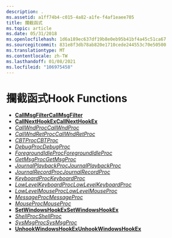 ```yaml
---
description: .
ms.assetid: a1ff74b4-c015-4a82-a1fe-f4af1eaee705
title: 攔截函式
ms.topic: article
ms.date: 05/31/2018
ms.openlocfilehash: 1d6a189ec637df19b8e0eb95b41bf4a45c51ca67
ms.sourcegitcommit: 831e8f3db78ab820e1710cede244553c70e50500
ms.translationtype: MT
ms.contentlocale: zh-TW
ms.lasthandoff: 01/08/2021
ms.locfileid: "106975458"
---
```

# <a name="hook-functions"></a><span data-ttu-id="a0260-103">攔截函式</span><span class="sxs-lookup"><span data-stu-id="a0260-103">Hook Functions</span></span>

-   [<span data-ttu-id="a0260-104">**CallMsgFilter**</span><span class="sxs-lookup"><span data-stu-id="a0260-104">**CallMsgFilter**</span></span>](/windows/win32/api/winuser/nf-winuser-callmsgfiltera)
-   [<span data-ttu-id="a0260-105">**CallNextHookEx**</span><span class="sxs-lookup"><span data-stu-id="a0260-105">**CallNextHookEx**</span></span>](/windows/win32/api/winuser/nf-winuser-callnexthookex)
-   <span data-ttu-id="a0260-106">[*CallWndProc*](/previous-versions/windows/desktop/legacy/ms644975(v=vs.85))</span><span class="sxs-lookup"><span data-stu-id="a0260-106">[*CallWndProc*](/previous-versions/windows/desktop/legacy/ms644975(v=vs.85))</span></span>
-   [<span data-ttu-id="a0260-107">*CallWndRetProc*</span><span class="sxs-lookup"><span data-stu-id="a0260-107">*CallWndRetProc*</span></span>](/windows/win32/api/winuser/nc-winuser-hookproc)
-   <span data-ttu-id="a0260-108">[*CBTProc*](/previous-versions/windows/desktop/legacy/ms644977(v=vs.85))</span><span class="sxs-lookup"><span data-stu-id="a0260-108">[*CBTProc*](/previous-versions/windows/desktop/legacy/ms644977(v=vs.85))</span></span>
-   <span data-ttu-id="a0260-109">[*DebugProc*](/previous-versions/windows/desktop/legacy/ms644978(v=vs.85))</span><span class="sxs-lookup"><span data-stu-id="a0260-109">[*DebugProc*](/previous-versions/windows/desktop/legacy/ms644978(v=vs.85))</span></span>
-   <span data-ttu-id="a0260-110">[*ForegroundIdleProc*](/previous-versions/windows/desktop/legacy/ms644980(v=vs.85))</span><span class="sxs-lookup"><span data-stu-id="a0260-110">[*ForegroundIdleProc*](/previous-versions/windows/desktop/legacy/ms644980(v=vs.85))</span></span>
-   [<span data-ttu-id="a0260-111">*GetMsgProc*</span><span class="sxs-lookup"><span data-stu-id="a0260-111">*GetMsgProc*</span></span>](getmsgproc.md)
-   [<span data-ttu-id="a0260-112">*JournalPlaybackProc*</span><span class="sxs-lookup"><span data-stu-id="a0260-112">*JournalPlaybackProc*</span></span>](journalplaybackproc.md)
-   [<span data-ttu-id="a0260-113">*JournalRecordProc*</span><span class="sxs-lookup"><span data-stu-id="a0260-113">*JournalRecordProc*</span></span>](journalrecordproc.md)
-   [<span data-ttu-id="a0260-114">*KeyboardProc*</span><span class="sxs-lookup"><span data-stu-id="a0260-114">*KeyboardProc*</span></span>](keyboardproc.md)
-   [<span data-ttu-id="a0260-115">*LowLevelKeyboardProc*</span><span class="sxs-lookup"><span data-stu-id="a0260-115">*LowLevelKeyboardProc*</span></span>](lowlevelkeyboardproc.md)
-   [<span data-ttu-id="a0260-116">*LowLevelMouseProc*</span><span class="sxs-lookup"><span data-stu-id="a0260-116">*LowLevelMouseProc*</span></span>](lowlevelmouseproc.md)
-   [<span data-ttu-id="a0260-117">*MessageProc*</span><span class="sxs-lookup"><span data-stu-id="a0260-117">*MessageProc*</span></span>](messageproc.md)
-   [<span data-ttu-id="a0260-118">*MouseProc*</span><span class="sxs-lookup"><span data-stu-id="a0260-118">*MouseProc*</span></span>](mouseproc.md)
-   [<span data-ttu-id="a0260-119">**SetWindowsHookEx**</span><span class="sxs-lookup"><span data-stu-id="a0260-119">**SetWindowsHookEx**</span></span>](/windows/win32/api/winuser/nf-winuser-setwindowshookexa)
-   [<span data-ttu-id="a0260-120">*ShellProc*</span><span class="sxs-lookup"><span data-stu-id="a0260-120">*ShellProc*</span></span>](shellproc.md)
-   [<span data-ttu-id="a0260-121">*SysMsgProc*</span><span class="sxs-lookup"><span data-stu-id="a0260-121">*SysMsgProc*</span></span>](sysmsgproc.md)
-   [<span data-ttu-id="a0260-122">**UnhookWindowsHookEx**</span><span class="sxs-lookup"><span data-stu-id="a0260-122">**UnhookWindowsHookEx**</span></span>](/windows/win32/api/winuser/nf-winuser-unhookwindowshookex)

 

 
